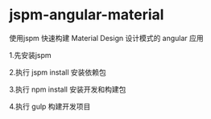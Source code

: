 # jspm-angular-material
使用jspm 快速构建 Material Design 设计模式的 angular 应用

1.先安装jspm

2.执行 jspm install 安装依赖包

3.执行 npm install 安装开发和构建包

4.执行 gulp 构建开发项目